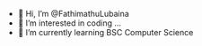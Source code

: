 - 👋 Hi, I’m @FathimathuLubaina
- 👀 I’m interested in coding ...
- 🌱 I’m currently learning BSC Computer Science

<!---
FathimathuLubaina/FathimathuLubaina is a ✨ special ✨ repository because its `README.md` (this file) appears on your GitHub profile.
You can click the Preview link to take a look at your changes.
--->
